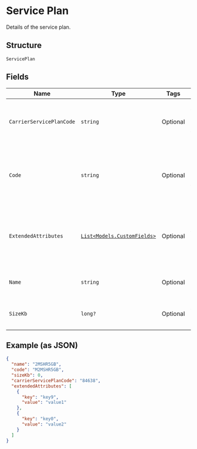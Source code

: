 
# Service Plan

Details of the service plan.

## Structure

`ServicePlan`

## Fields

| Name | Type | Tags | Description |
|  --- | --- | --- | --- |
| `CarrierServicePlanCode` | `string` | Optional | The code that is used by the carrier for the service plan. |
| `Code` | `string` | Optional | The code of the service plan, which may not be the same as the name. |
| `ExtendedAttributes` | [`List<Models.CustomFields>`](../../doc/models/custom-fields.md) | Optional | Any extended attributes for the service plan, as Key and Value pairs. |
| `Name` | `string` | Optional | The name of the service plan. |
| `SizeKb` | `long?` | Optional | The size of the service plan in kilobytes. |

## Example (as JSON)

```json
{
  "name": "2MSHR5GB",
  "code": "M2MSHR5GB",
  "sizeKb": 0,
  "carrierServicePlanCode": "84638",
  "extendedAttributes": [
    {
      "key": "key9",
      "value": "value1"
    },
    {
      "key": "key0",
      "value": "value2"
    }
  ]
}
```

